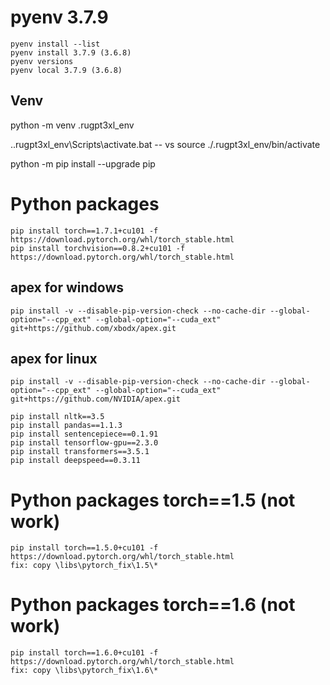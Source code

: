 # pyenv 3.7.9 #################################################################
```
pyenv install --list
pyenv install 3.7.9 (3.6.8)
pyenv versions
pyenv local 3.7.9 (3.6.8)
```

## Venv
python -m venv .rugpt3xl_env

.\.rugpt3xl_env\Scripts\activate.bat
-- vs
source ./.rugpt3xl_env/bin/activate

python -m pip install --upgrade pip

# Python packages

```
pip install torch==1.7.1+cu101 -f https://download.pytorch.org/whl/torch_stable.html
pip install torchvision==0.8.2+cu101 -f https://download.pytorch.org/whl/torch_stable.html
```

## apex for windows
```
pip install -v --disable-pip-version-check --no-cache-dir --global-option="--cpp_ext" --global-option="--cuda_ext" git+https://github.com/xbodx/apex.git
```
## apex for linux
```
pip install -v --disable-pip-version-check --no-cache-dir --global-option="--cpp_ext" --global-option="--cuda_ext" git+https://github.com/NVIDIA/apex.git
```
```
pip install nltk==3.5
pip install pandas==1.1.3
pip install sentencepiece==0.1.91
pip install tensorflow-gpu==2.3.0
pip install transformers==3.5.1
pip install deepspeed==0.3.11
```

# Python packages torch==1.5 (not work)
```
pip install torch==1.5.0+cu101 -f https://download.pytorch.org/whl/torch_stable.html
fix: copy \libs\pytorch_fix\1.5\*
```

# Python packages torch==1.6 (not work)
```
pip install torch==1.6.0+cu101 -f https://download.pytorch.org/whl/torch_stable.html
fix: copy \libs\pytorch_fix\1.6\*
```
